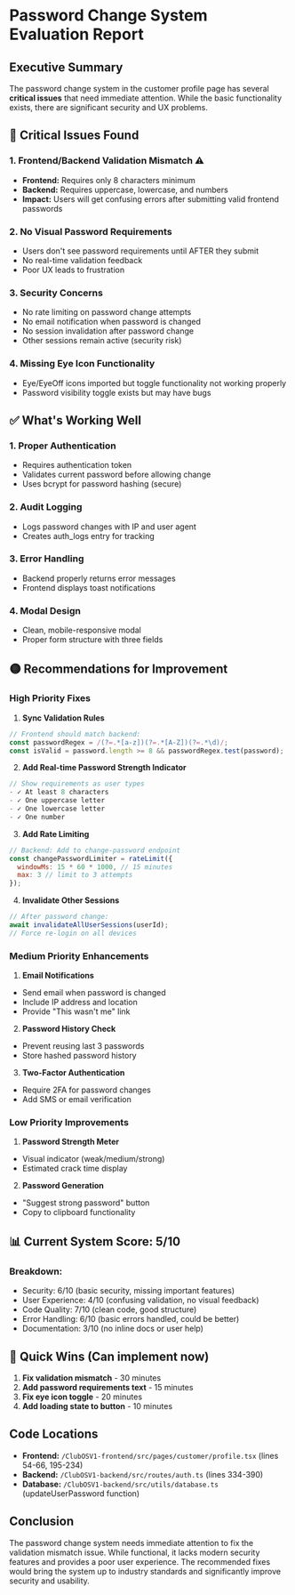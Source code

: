 # Password Change System Evaluation Report

## Executive Summary
The password change system in the customer profile page has several **critical issues** that need immediate attention. While the basic functionality exists, there are significant security and UX problems.

## 🔴 Critical Issues Found

### 1. **Frontend/Backend Validation Mismatch** ⚠️
- **Frontend:** Requires only 8 characters minimum
- **Backend:** Requires uppercase, lowercase, and numbers
- **Impact:** Users will get confusing errors after submitting valid frontend passwords

### 2. **No Visual Password Requirements** 
- Users don't see password requirements until AFTER they submit
- No real-time validation feedback
- Poor UX leads to frustration

### 3. **Security Concerns**
- No rate limiting on password change attempts
- No email notification when password is changed
- No session invalidation after password change
- Other sessions remain active (security risk)

### 4. **Missing Eye Icon Functionality**
- Eye/EyeOff icons imported but toggle functionality not working properly
- Password visibility toggle exists but may have bugs

## ✅ What's Working Well

### 1. **Proper Authentication**
- Requires authentication token
- Validates current password before allowing change
- Uses bcrypt for password hashing (secure)

### 2. **Audit Logging**
- Logs password changes with IP and user agent
- Creates auth_logs entry for tracking

### 3. **Error Handling**
- Backend properly returns error messages
- Frontend displays toast notifications

### 4. **Modal Design**
- Clean, mobile-responsive modal
- Proper form structure with three fields

## 🟡 Recommendations for Improvement

### High Priority Fixes

1. **Sync Validation Rules**
```javascript
// Frontend should match backend:
const passwordRegex = /(?=.*[a-z])(?=.*[A-Z])(?=.*\d)/;
const isValid = password.length >= 8 && passwordRegex.test(password);
```

2. **Add Real-time Password Strength Indicator**
```javascript
// Show requirements as user types
- ✓ At least 8 characters
- ✓ One uppercase letter
- ✓ One lowercase letter  
- ✓ One number
```

3. **Add Rate Limiting**
```javascript
// Backend: Add to change-password endpoint
const changePasswordLimiter = rateLimit({
  windowMs: 15 * 60 * 1000, // 15 minutes
  max: 3 // limit to 3 attempts
});
```

4. **Invalidate Other Sessions**
```javascript
// After password change:
await invalidateAllUserSessions(userId);
// Force re-login on all devices
```

### Medium Priority Enhancements

1. **Email Notifications**
- Send email when password is changed
- Include IP address and location
- Provide "This wasn't me" link

2. **Password History Check**
- Prevent reusing last 3 passwords
- Store hashed password history

3. **Two-Factor Authentication**
- Require 2FA for password changes
- Add SMS or email verification

### Low Priority Improvements

1. **Password Strength Meter**
- Visual indicator (weak/medium/strong)
- Estimated crack time display

2. **Password Generation**
- "Suggest strong password" button
- Copy to clipboard functionality

## 📊 Current System Score: 5/10

### Breakdown:
- Security: 6/10 (basic security, missing important features)
- User Experience: 4/10 (confusing validation, no visual feedback)
- Code Quality: 7/10 (clean code, good structure)
- Error Handling: 6/10 (basic errors handled, could be better)
- Documentation: 3/10 (no inline docs or user help)

## 🚀 Quick Wins (Can implement now)

1. **Fix validation mismatch** - 30 minutes
2. **Add password requirements text** - 15 minutes
3. **Fix eye icon toggle** - 20 minutes
4. **Add loading state to button** - 10 minutes

## Code Locations

- **Frontend:** `/ClubOSV1-frontend/src/pages/customer/profile.tsx` (lines 54-66, 195-234)
- **Backend:** `/ClubOSV1-backend/src/routes/auth.ts` (lines 334-390)
- **Database:** `/ClubOSV1-backend/src/utils/database.ts` (updateUserPassword function)

## Conclusion

The password change system needs immediate attention to fix the validation mismatch issue. While functional, it lacks modern security features and provides a poor user experience. The recommended fixes would bring the system up to industry standards and significantly improve security and usability.